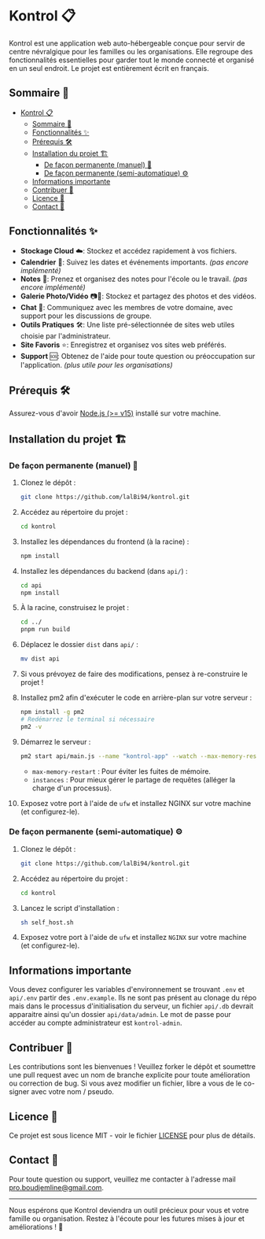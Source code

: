 # Kontrol 📋

Kontrol est une application web auto-hébergeable conçue pour servir de centre névralgique pour les familles ou les organisations. Elle regroupe des fonctionnalités essentielles pour garder tout le monde connecté et organisé en un seul endroit. Le projet est entièrement écrit en français.

## Sommaire 📑

-   [Kontrol 📋](#kontrol-)
    -   [Sommaire 📑](#sommaire-)
    -   [Fonctionnalités ✨](#fonctionnalités-)
    -   [Prérequis 🛠️](#prérequis-️)
    -   [Installation du projet 🏗️](#installation-du-projet-️)
        -   [De façon permanente (manuel) 🔧](#de-façon-permanente-manuel-)
        -   [De façon permanente (semi-automatique) ⚙️](#de-façon-permanente-semi-automatique-️)
    -   [Informations importante](#informations-importante)
    -   [Contribuer 🤝](#contribuer-)
    -   [Licence 📜](#licence-)
    -   [Contact 📧](#contact-)

## Fonctionnalités ✨

-   **Stockage Cloud** ☁️: Stockez et accédez rapidement à vos fichiers.
-   **Calendrier** 📅: Suivez les dates et événements importants. _(pas encore implémenté)_
-   **Notes** 📝: Prenez et organisez des notes pour l'école ou le travail. _(pas encore implémenté)_
-   **Galerie Photo/Vidéo** 📷🎥: Stockez et partagez des photos et des vidéos.
-   **Chat** 💬: Communiquez avec les membres de votre domaine, avec support pour les discussions de groupe.
-   **Outils Pratiques** 🛠️: Une liste pré-sélectionnée de sites web utiles choisie par l'administrateur.
-   **Site Favoris** ⭐: Enregistrez et organisez vos sites web préférés.
-   **Support** 🆘: Obtenez de l'aide pour toute question ou préoccupation sur l'application. _(plus utile pour les organisations)_

## Prérequis 🛠️

Assurez-vous d'avoir [Node.js (>= v15)](https://nodejs.org/en/download/package-manager) installé sur votre machine.

## Installation du projet 🏗️

### De façon permanente (manuel) 🔧

1. Clonez le dépôt :

    ```sh
    git clone https://github.com/lalBi94/kontrol.git
    ```

2. Accédez au répertoire du projet :

    ```sh
    cd kontrol
    ```

3. Installez les dépendances du frontend (à la racine) :

    ```sh
    npm install
    ```

4. Installez les dépendances du backend (dans `api/`) :

    ```sh
    cd api
    npm install
    ```

5. À la racine, construisez le projet :

    ```sh
    cd ../
    pnpm run build
    ```

6. Déplacez le dossier `dist` dans `api/` :

    ```sh
    mv dist api
    ```

7. Si vous prévoyez de faire des modifications, pensez à re-construire le projet !

8. Installez pm2 afin d'exécuter le code en arrière-plan sur votre serveur :

    ```sh
    npm install -g pm2
    # Redémarrez le terminal si nécessaire
    pm2 -v
    ```

9. Démarrez le serveur :

    ```sh
    pm2 start api/main.js --name "kontrol-app" --watch --max-memory-restart 300M --instances 2 --env production
    ```

    - `max-memory-restart` : Pour éviter les fuites de mémoire.
    - `instances` : Pour mieux gérer le partage de requêtes (alléger la charge d'un processus).

10. Exposez votre port à l'aide de `ufw` et installez NGINX sur votre machine (et configurez-le).

### De façon permanente (semi-automatique) ⚙️

1. Clonez le dépôt :

    ```sh
    git clone https://github.com/lalBi94/kontrol.git
    ```

2. Accédez au répertoire du projet :

    ```sh
    cd kontrol
    ```

3. Lancez le script d'installation :

    ```sh
    sh self_host.sh
    ```

4. Exposez votre port à l'aide de `ufw` et installez `NGINX` sur votre machine (et configurez-le).

## Informations importante

Vous devez configurer les variables d'environnement se trouvant `.env` et `api/.env` partir des `.env.example`.
Ils ne sont pas présent au clonage du répo mais dans le processus d'initialisation du serveur, un fichier `api/.db` devrait apparaitre ainsi qu'un dossier `api/data/admin`. Le mot de passe pour accéder au compte administrateur est `kontrol-admin`.

## Contribuer 🤝

Les contributions sont les bienvenues ! Veuillez forker le dépôt et soumettre une pull request avec un nom de branche explicite pour toute amélioration ou correction de bug. Si vous avez modifier un fichier, libre a vous de le co-signer avec votre nom / pseudo.

## Licence 📜

Ce projet est sous licence MIT - voir le fichier [LICENSE](LICENSE) pour plus de détails.

## Contact 📧

Pour toute question ou support, veuillez me contacter à l'adresse mail [pro.boudjemline@gmail.com](mailto:pro.boudjemline@gmail.com).

---

Nous espérons que Kontrol deviendra un outil précieux pour vous et votre famille ou organisation. Restez à l'écoute pour les futures mises à jour et améliorations ! 🚀
